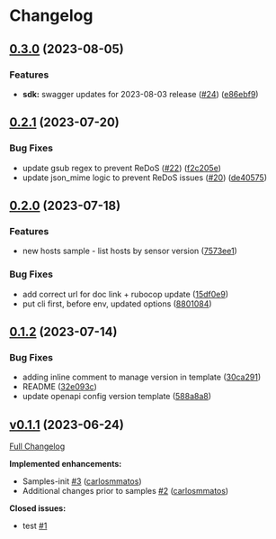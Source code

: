# Changelog

## [0.3.0](https://github.com/CrowdStrike/crimson-falcon/compare/v0.2.1...v0.3.0) (2023-08-05)


### Features

* **sdk:** swagger updates for 2023-08-03 release ([#24](https://github.com/CrowdStrike/crimson-falcon/issues/24)) ([e86ebf9](https://github.com/CrowdStrike/crimson-falcon/commit/e86ebf99d7a11a9fd7ab4c4b1caad0d5b2ef9b6c))

## [0.2.1](https://github.com/CrowdStrike/crimson-falcon/compare/v0.2.0...v0.2.1) (2023-07-20)


### Bug Fixes

* update gsub regex to prevent ReDoS ([#22](https://github.com/CrowdStrike/crimson-falcon/issues/22)) ([f2c205e](https://github.com/CrowdStrike/crimson-falcon/commit/f2c205e7251dd82b378789b746959fc349f364fd))
* update json_mime logic to prevent ReDoS issues ([#20](https://github.com/CrowdStrike/crimson-falcon/issues/20)) ([de40575](https://github.com/CrowdStrike/crimson-falcon/commit/de4057575b1ef4852bd204b10fe19654fd05da4e))

## [0.2.0](https://github.com/CrowdStrike/crimson-falcon/compare/v0.1.2...v0.2.0) (2023-07-18)


### Features

* new hosts sample - list hosts by sensor version ([7573ee1](https://github.com/CrowdStrike/crimson-falcon/commit/7573ee114cb1661db113fba443d5b48e2414e792))


### Bug Fixes

* add correct url for doc link + rubocop update ([15df0e9](https://github.com/CrowdStrike/crimson-falcon/commit/15df0e9c3e5117dac7739388c13400d5a79262c3))
* put cli first, before env, updated options ([8801084](https://github.com/CrowdStrike/crimson-falcon/commit/880108458a7c7cbb00d21d39a7d8fea6ee3921b6))

## [0.1.2](https://github.com/CrowdStrike/crimson-falcon/compare/v0.1.1...v0.1.2) (2023-07-14)


### Bug Fixes

* adding inline comment to manage version in template ([30ca291](https://github.com/CrowdStrike/crimson-falcon/commit/30ca29176684978d24b5341abcf4ef5d402aa9d9))
* README ([32e093c](https://github.com/CrowdStrike/crimson-falcon/commit/32e093c0658898ed25c729e2f48d9755e7c8a81c))
* update openapi config version template ([588a8a8](https://github.com/CrowdStrike/crimson-falcon/commit/588a8a85a92b699aec1e9dc3bce3ae638ec0f337))

## [v0.1.1](https://github.com/CrowdStrike/crimson-falcon/tree/v0.1.1) (2023-06-24)

[Full Changelog](https://github.com/CrowdStrike/crimson-falcon/compare/b06a0cabc2a773a3f1a5893a3bbd18fd0191618b...v0.1.1)

**Implemented enhancements:**

- Samples-init [\#3](https://github.com/CrowdStrike/crimson-falcon/pull/3) ([carlosmmatos](https://github.com/carlosmmatos))
- Additional changes prior to samples [\#2](https://github.com/CrowdStrike/crimson-falcon/pull/2) ([carlosmmatos](https://github.com/carlosmmatos))

**Closed issues:**

- test [\#1](https://github.com/CrowdStrike/crimson-falcon/issues/1)
